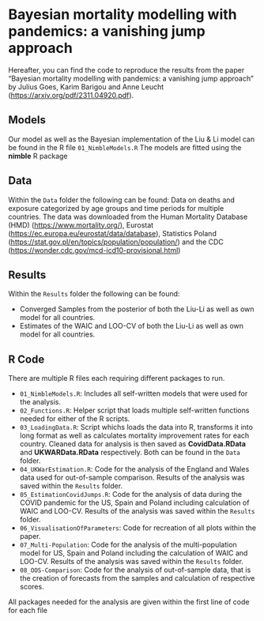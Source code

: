 ﻿# Bayesian mortality modelling with pandemics: a vanishing jump approach
Hereafter, you can find the code to reproduce the results from the paper “Bayesian mortality modelling with pandemics: a vanishing jump approach” by Julius Goes, Karim Barigou and Anne Leucht (https://arxiv.org/pdf/2311.04920.pdf).

## Models 
Our model as well as the Bayesian implementation of the Liu & Li model can be found in the R file `01_NimbleModels.R`
The models are fitted using the **nimble** R package 

## Data 
Within the `Data` folder the following can be found: Data on deaths and exposure categorized by age groups and time periods for multiple countries. 
The data was downloaded from the Human Mortality Database (HMD) (https://www.mortality.org/), Eurostat (https://ec.europa.eu/eurostat/data/database), Statistics Poland (https://stat.gov.pl/en/topics/population/population/) and the CDC (https://wonder.cdc.gov/mcd-icd10-provisional.html) 

## Results
Within the `Results` folder the following can be found: 
  * Converged Samples from the posterior of both the Liu-Li as well as own model for all countries.
  * Estimates of the WAIC and LOO-CV of both the Liu-Li as well as own model for all countries.

## R Code
There are multiple R files each requiring different packages to run.  

* `01_NimbleModels.R`: Includes all self-written models that were used for the analysis.
* `02_Functions.R`: Helper script that loads multiple self-written functions needed for either of the R scripts. 
* `03_LoadingData.R`: Script whichs loads the data into R, transforms it into long format as well as calculates mortality improvement rates for each country. Cleaned data for analysis is then saved as **CovidData.RData** and **UKWARData.RData** respectively. Both can be found in the `Data` folder.
* `04_UKWarEstimation.R`: Code for the analysis of the England and Wales data used for out-of-sample comparison. Results of the analysis was saved within the `Results` folder. 
* `05_EstimationCovidJumps.R`: Code for the analysis of data during the COVID pandemic for the US, Spain and Poland including calculation of WAIC and LOO-CV. Results of the analysis was saved within the `Results` folder.
* `06_VisualisationOfParameters`: Code for recreation of all plots within the paper. 
* `07_Multi-Population`: Code for the analysis of the multi-population model for US, Spain and Poland including the calculation of WAIC and LOO-CV. Results of the analysis was saved within the `Results` folder.
* `08_OOS-Comparison`: Code for the analysis of out-of-sample data, that is the creation of forecasts from the samples and calculation of respective scores. 

All packages needed for the analysis are given within the first line of code for each file 



